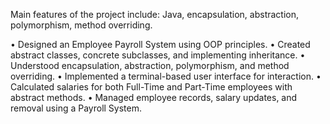 Main features of the project include: Java, encapsulation, abstraction, polymorphism, method overriding. 

• Designed an Employee Payroll System using OOP principles.
• Created abstract classes, concrete subclasses, and implementing inheritance.
• Understood encapsulation, abstraction, polymorphism, and method overriding.
• Implemented a terminal-based user interface for interaction.
• Calculated salaries for both Full-Time and Part-Time employees with abstract methods.
• Managed employee records, salary updates, and removal using a Payroll System.
